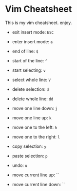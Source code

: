 # Vim Cheatsheet

This is my vim cheatsheet. enjoy.

 * exit insert mode: `ESC`
 * enter insert mode: `a`

 * end of line: `$`
 * start of the line: `^`

 * start selecting: `v`
 * select whole line: `V`
 
 * delete selection: `d`
 * delete whole line: `dd`
 
 * move one line down: `j`
 * move one line up: `k`
 * move one to the left: `h`
 * move one to the right: `l`

 * copy selection: `y`
 * paste selection: `p`

 * undo: `u`
 
 * move current line up: ``
 * move current line down: ``
